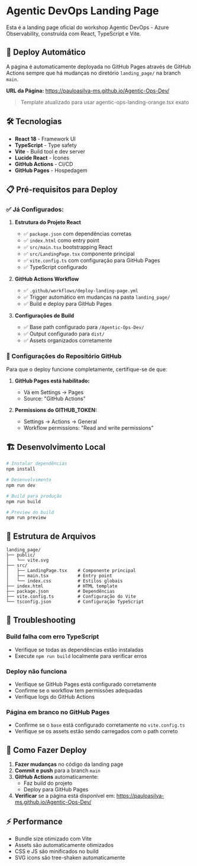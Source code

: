 # Agentic DevOps Landing Page

Esta é a landing page oficial do workshop Agentic DevOps - Azure Observability, construída com React, TypeScript e Vite.

## 🚀 Deploy Automático

A página é automaticamente deployada no GitHub Pages através de GitHub Actions sempre que há mudanças no diretório `landing_page/` na branch `main`.

**URL da Página:** https://pauloasilva-ms.github.io/Agentic-Ops-Dev/

> Template atualizado para usar agentic-ops-landing-orange.tsx exato

## 🛠️ Tecnologias

- **React 18** - Framework UI
- **TypeScript** - Type safety
- **Vite** - Build tool e dev server
- **Lucide React** - Ícones
- **GitHub Actions** - CI/CD
- **GitHub Pages** - Hospedagem

## 📋 Pré-requisitos para Deploy

### ✅ Já Configurados:

1. **Estrutura do Projeto React**
   - ✅ `package.json` com dependências corretas
   - ✅ `index.html` como entry point
   - ✅ `src/main.tsx` bootstrapping React
   - ✅ `src/LandingPage.tsx` componente principal
   - ✅ `vite.config.ts` com configuração para GitHub Pages
   - ✅ TypeScript configurado

2. **GitHub Actions Workflow**
   - ✅ `.github/workflows/deploy-landing-page.yml`
   - ✅ Trigger automático em mudanças na pasta `landing_page/`
   - ✅ Build e deploy para GitHub Pages

3. **Configurações de Build**
   - ✅ Base path configurado para `/Agentic-Ops-Dev/`
   - ✅ Output configurado para `dist/`
   - ✅ Assets organizados corretamente

### 🔧 Configurações do Repositório GitHub

Para que o deploy funcione completamente, certifique-se de que:

1. **GitHub Pages está habilitado:**
   - Vá em Settings → Pages
   - Source: "GitHub Actions"

2. **Permissions do GITHUB_TOKEN:**
   - Settings → Actions → General
   - Workflow permissions: "Read and write permissions"

## 🏗️ Desenvolvimento Local

```bash
# Instalar dependências
npm install

# Desenvolvimento
npm run dev

# Build para produção
npm run build

# Preview do build
npm run preview
```

## 📁 Estrutura de Arquivos

```
landing_page/
├── public/
│   └── vite.svg
├── src/
│   ├── LandingPage.tsx    # Componente principal
│   ├── main.tsx           # Entry point
│   └── index.css          # Estilos globais
├── index.html             # HTML template
├── package.json           # Dependências
├── vite.config.ts         # Configuração do Vite
└── tsconfig.json          # Configuração TypeScript
```

## 🚨 Troubleshooting

### Build falha com erro TypeScript
- Verifique se todas as dependências estão instaladas
- Execute `npm run build` localmente para verificar erros

### Deploy não funciona
- Verifique se GitHub Pages está configurado corretamente
- Confirme se o workflow tem permissões adequadas
- Verifique logs do GitHub Actions

### Página em branco no GitHub Pages
- Confirme se o `base` está configurado corretamente no `vite.config.ts`
- Verifique se os assets estão sendo carregados com o path correto

## 📝 Como Fazer Deploy

1. **Fazer mudanças** no código da landing page
2. **Commit e push** para a branch `main`
3. **GitHub Actions** automaticamente:
   - Faz build do projeto
   - Deploy para GitHub Pages
4. **Verificar** se a página está disponível em: https://pauloasilva-ms.github.io/Agentic-Ops-Dev/

## ⚡ Performance

- Bundle size otimizado com Vite
- Assets são automaticamente otimizados
- CSS e JS são minificados no build
- SVG icons são tree-shaken automaticamente
